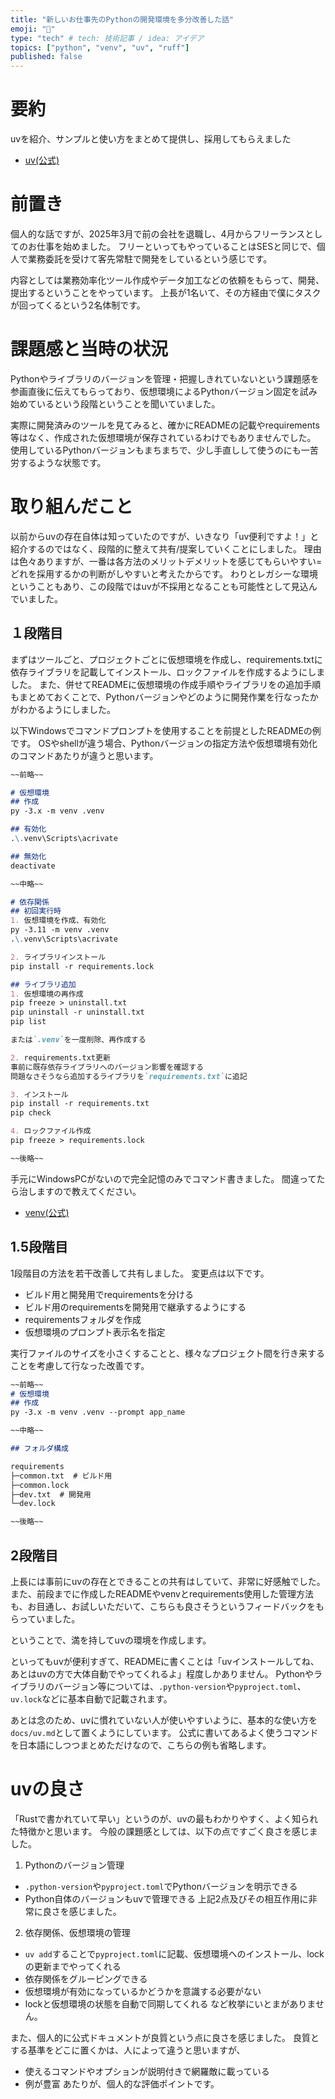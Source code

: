 ```yaml
---
title: "新しいお仕事先のPythonの開発環境を多分改善した話"
emoji: "🪿"
type: "tech" # tech: 技術記事 / idea: アイデア
topics: ["python", "venv", "uv", "ruff"]
published: false
---
```


# 要約
uvを紹介、サンプルと使い方をまとめて提供し、採用してもらえました

- [uv(公式)](https://docs.astral.sh/uv/)

# 前置き
個人的な話ですが、2025年3月で前の会社を退職し、4月からフリーランスとしてのお仕事を始めました。
フリーといってもやっていることはSESと同じで、個人で業務委託を受けて客先常駐で開発をしているという感じです。

内容としては業務効率化ツール作成やデータ加工などの依頼をもらって、開発、提出するということをやっています。
上長が1名いて、その方経由で僕にタスクが回ってくるという2名体制です。

# 課題感と当時の状況
Pythonやライブラリのバージョンを管理・把握しきれていないという課題感を参画直後に伝えてもらっており、仮想環境によるPythonバージョン固定を試み始めているという段階ということを聞いていました。

実際に開発済みのツールを見てみると、確かにREADMEの記載やrequirements等はなく、作成された仮想環境が保存されているわけでもありませんでした。
使用しているPythonバージョンもまちまちで、少し手直しして使うのにも一苦労するような状態です。

# 取り組んだこと
以前からuvの存在自体は知っていたのですが、いきなり「uv便利ですよ！」と紹介するのではなく、段階的に整えて共有/提案していくことにしました。
理由は色々ありますが、一番は各方法のメリットデメリットを感じてもらいやすい=どれを採用するかの判断がしやすいと考えたからです。
わりとレガシーな環境ということもあり、この段階ではuvが不採用となることも可能性として見込んでいました。

## １段階目
まずはツールごと、プロジェクトごとに仮想環境を作成し、requirements.txtに依存ライブラリを記載してインストール、ロックファイルを作成するようにしました。
また、併せてREADMEに仮想環境の作成手順やライブラリをの追加手順もまとめておくことで、Pythonバージョンやどのように開発作業を行なったかがわかるようにしました。

以下Windowsでコマンドプロンプトを使用することを前提としたREADMEの例です。
OSやshellが違う場合、Pythonバージョンの指定方法や仮想環境有効化のコマンドあたりが違うと思います。
```md
~~前略~~

# 仮想環境
## 作成
py -3.x -m venv .venv

## 有効化
.\.venv\Scripts\acrivate

## 無効化
deactivate

~~中略~~

# 依存関係
## 初回実行時
1. 仮想環境を作成、有効化
py -3.11 -m venv .venv
.\.venv\Scripts\acrivate

2. ライブラリインストール
pip install -r requirements.lock

## ライブラリ追加
1. 仮想環境の再作成
pip freeze > uninstall.txt
pip uninstall -r uninstall.txt
pip list

または`.venv`を一度削除、再作成する

2. requirements.txt更新
事前に既存依存ライブラリへのバージョン影響を確認する
問題なさそうなら追加するライブラリを`requirements.txt`に追記

3. インストール
pip install -r requirements.txt
pip check

4. ロックファイル作成
pip freeze > requirements.lock

~~後略~~

```

手元にWindowsPCがないので完全記憶のみでコマンド書きました。
間違ってたら治しますので教えてください。

- [venv(公式)](https://docs.python.org/ja/3.11/library/venv.html)

## 1.5段階目
1段階目の方法を若干改善して共有しました。
変更点は以下です。

- ビルド用と開発用でrequirementsを分ける
- ビルド用のrequirementsを開発用で継承するようにする
- requirementsフォルダを作成
- 仮想環境のプロンプト表示名を指定

実行ファイルのサイズを小さくすることと、様々なプロジェクト間を行き来することを考慮して行なった改善です。

```md
~~前略~~
# 仮想環境
## 作成
py -3.x -m venv .venv --prompt app_name

~~中略~~

## フォルダ構成

requirements
├─common.txt  # ビルド用
├─common.lock
├─dev.txt  # 開発用
└─dev.lock

~~後略~~

```

## 2段階目
上長には事前にuvの存在とできることの共有はしていて、非常に好感触でした。
また、前段までに作成したREADMEやvenvとrequirements使用した管理方法も、お目通し、お試しいただいて、こちらも良さそうというフィードバックをもらっていました。

ということで、満を持してuvの環境を作成します。

といってもuvが便利すぎて、READMEに書くことは「uvインストールしてね、あとはuvの方で大体自動でやってくれるよ」程度しかありません。
Pythonやライブラリのバージョン等については、`.python-version`や`pyproject.toml`、`uv.lock`などに基本自動で記載されます。

あとは念のため、uvに慣れていない人が使いやすいように、基本的な使い方を`docs/uv.md`として置くようにしています。
公式に書いてあるよく使うコマンドを日本語にしつつまとめただけなので、こちらの例も省略します。

# uvの良さ

「Rustで書かれていて早い」というのが、uvの最もわかりやすく、よく知られた特徴かと思います。
今般の課題感としては、以下の点ですごく良さを感じました。

1. Pythonのバージョン管理
  - `.python-version`や`pyproject.toml`でPythonバージョンを明示できる
  - Python自体のバージョンもuvで管理できる
上記2点及びその相互作用に非常に良さを感じました。

2. 依存関係、仮想環境の管理
  - `uv add`することで`pyproject.toml`に記載、仮想環境へのインストール、lockの更新までやってくれる
  - 依存関係をグルーピングできる
  - 仮想環境が有効になっているかどうかを意識する必要がない
  - lockと仮想環境の状態を自動で同期してくれる
など枚挙にいとまがありません。

また、個人的に公式ドキュメントが良質という点に良さを感じました。
良質とする基準をどこに置くかは、人によって違うと思いますが、
- 使えるコマンドやオプションが説明付きで網羅敵に載っている
- 例が豊富
あたりが、個人的な評価ポイントです。

